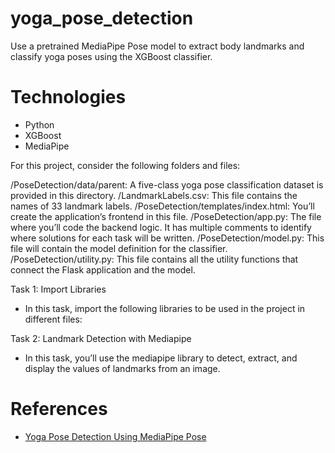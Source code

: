 # yoga_pose_detection
Use a pretrained MediaPipe Pose model to extract body landmarks and classify yoga poses using the XGBoost classifier.



# Technologies
- Python
- XGBoost
- MediaPipe

For this project, consider the following folders and files:

/PoseDetection/data/parent: A five-class yoga pose classification dataset is provided in this directory.
/LandmarkLabels.csv: This file contains the names of 33 landmark labels.
/PoseDetection/templates/index.html: You’ll create the application’s frontend in this file.
/PoseDetection/app.py: The file where you’ll code the backend logic. It has multiple comments to identify where solutions for each task will be written.
/PoseDetection/model.py: This file will contain the model definition for the classifier.
/PoseDetection/utility.py: This file contains all the utility functions that connect the Flask application and the model.

Task 1: Import Libraries
- In this task, import the following libraries to be used in the project in different files:

Task 2: Landmark Detection with Mediapipe
- In this task, you’ll use the mediapipe library to detect, extract, and display the values of landmarks from an image.

# References
- [Yoga Pose Detection Using MediaPipe Pose](https://www.educative.io/projects/yoga-pose-detection-using-mediapipe-pose)